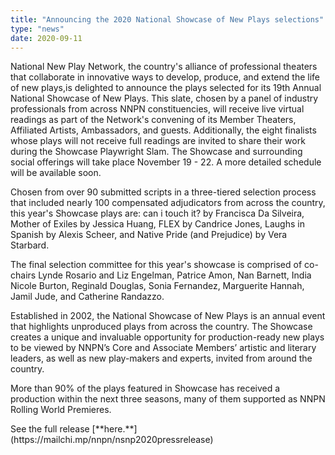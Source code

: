 ```yaml
---
title: "Announcing the 2020 National Showcase of New Plays selections"
type: "news"
date: 2020-09-11
---
```


<p><span class="lead-in">National New Play Network, the country's alliance of professional theaters that collaborate in innovative ways to develop, produce, and extend the life of new plays,is delighted to announce the plays selected for its 19th Annual National Showcase of New Plays. This slate, chosen by a panel of industry professionals from across NNPN constituencies, will receive live virtual readings as part of the Network's convening of its Member Theaters, Affiliated Artists, Ambassadors, and guests. Additionally, the eight finalists whose plays will not receive full readings are invited to share their work during the Showcase Playwright Slam. The Showcase and surrounding social offerings will take place November 19 - 22. A more detailed schedule will be available soon. 
<p>Chosen from over 90 submitted scripts in a three-tiered selection process that included nearly 100 compensated adjudicators from across the country, this year's Showcase plays are: can i touch it? by Francisca Da Silveira, Mother of Exiles by Jessica Huang, FLEX by Candrice Jones, Laughs in Spanish by Alexis Scheer, and Native Pride (and Prejudice) by Vera Starbard. </p>

The final selection committee for this year's showcase is comprised of co-chairs Lynde Rosario and Liz Engelman, Patrice Amon, Nan Barnett, India Nicole Burton, Reginald Douglas, Sonia Fernandez, Marguerite Hannah, Jamil Jude, and Catherine Randazzo. 

Established in 2002, the National Showcase of New Plays is an annual event that highlights unproduced plays from across the country. The Showcase creates a unique and invaluable opportunity for production-ready new plays to be viewed by NNPN’s Core and Associate Members’ artistic and literary leaders, as well as new play-makers and experts, invited from around the country.

More than 90% of the plays featured in Showcase has received a production within the next three seasons, many of them supported as NNPN Rolling World Premieres.

<p></p>
<p> See the full release [**here.**](https://mailchi.mp/nnpn/nsnp2020pressrelease)<p>
